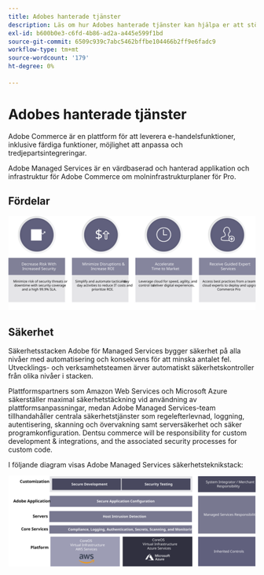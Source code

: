 ```yaml
---
title: Adobes hanterade tjänster
description: Läs om hur Adobes hanterade tjänster kan hjälpa er att stödja och underhålla er implementering av Adobe Commerce.
exl-id: b600b0e3-c6fd-4b86-ad2a-a445e599f1bd
source-git-commit: 6509c939c7abc5462bffbe104466b2ff9e6fadc9
workflow-type: tm+mt
source-wordcount: '179'
ht-degree: 0%

---
```


# Adobes hanterade tjänster

Adobe Commerce är en plattform för att leverera e-handelsfunktioner, inklusive färdiga funktioner, möjlighet att anpassa och tredjepartsintegreringar.

Adobe Managed Services är en värdbaserad och hanterad applikation och infrastruktur för Adobe Commerce om molninfrastrukturplaner för Pro.

## Fördelar

![Infografik som visar på fördelarna med Adobes hanterade tjänster](../../assets/playbooks/managed-services-benefits.svg)

## Säkerhet

Säkerhetsstacken Adobe för Managed Services bygger säkerhet på alla nivåer med automatisering och konsekvens för att minska antalet fel. Utvecklings- och verksamhetsteamen ärver automatiskt säkerhetskontroller från olika nivåer i stacken.

Plattformspartners som Amazon Web Services och Microsoft Azure säkerställer maximal säkerhetstäckning vid användning av plattformsanpassningar, medan Adobe Managed Services-team tillhandahåller centrala säkerhetstjänster som regelefterlevnad, loggning, autentisering, skanning och övervakning samt serversäkerhet och säker programkonfiguration. Dentsu commerce will be responsibility for custom development &amp; integrations, and the associated security processes for custom code.

I följande diagram visas Adobe Managed Services säkerhetsteknikstack:

![Bild som visar säkerhetsstacken för Adobe Managed Services](../../assets/playbooks/managed-services-security-stack.svg)
